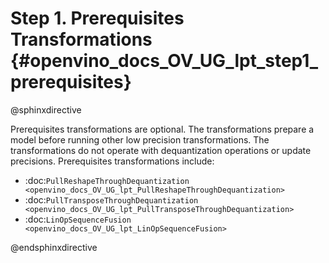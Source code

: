 # Step 1. Prerequisites Transformations {#openvino_docs_OV_UG_lpt_step1_prerequisites}

@sphinxdirective

Prerequisites transformations are optional. The transformations prepare a model before running other low precision transformations. The transformations do not operate with dequantization operations or update precisions. Prerequisites transformations include:

* :doc:`PullReshapeThroughDequantization <openvino_docs_OV_UG_lpt_PullReshapeThroughDequantization>`
* :doc:`PullTransposeThroughDequantization <openvino_docs_OV_UG_lpt_PullTransposeThroughDequantization>`
* :doc:`LinOpSequenceFusion <openvino_docs_OV_UG_lpt_LinOpSequenceFusion>`

@endsphinxdirective

